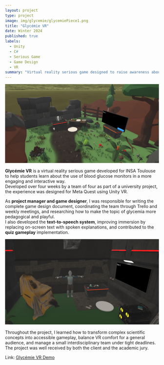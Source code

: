 ```yaml
---
layout: project
type: project
image: img/glycemie/glycemiePiece1.png
title: "Glycémie VR"
date: Winter 2024
published: true
labels:
  - Unity
  - C#
  - Serious Game
  - Game Design
  - VR
summary: "Virtual reality serious game designed to raise awareness about the use of blood glucose monitors. As project manager and game designer, I also contributed to the development and implementation of TTS."
---
```


<p class="text-center">
  <img class="img-fluid rounded-4 shadow-sm" src="../img/glycemie/glycemiePiece1.png" alt="Glycémie VR screenshot">
</p>

**Glycémie VR** is a virtual reality serious game developed for INSA Toulouse to help students learn about the use of blood glucose monitors in a more engaging and interactive way.  
Developed over four weeks by a team of four as part of a university project, the experience was designed for Meta Quest using Unity VR.

As **project manager and game designer**, I was responsible for writing the complete game design document, coordinating the team through Trello and weekly meetings, and researching how to make the topic of glycemia more pedagogical and playful.  
I also developed the **text-to-speech system**, improving immersion by replacing on-screen text with spoken explanations, and contributed to the **quiz gameplay** implementation.

<img class="img-fluid rounded-4 shadow-sm my-3" src="../img/glycemie/glycemiePiece2.png" alt="Glycémie VR screenshot">

Throughout the project, I learned how to transform complex scientific concepts into accessible gameplay, balance VR comfort for a general audience, and manage a small interdisciplinary team under tight deadlines.  
The project was well received by both the client and the academic jury.

Link: <a href="https://youtu.be/dnQE1dS31Kw">Glycémie VR Demo</a>

